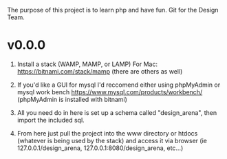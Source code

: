 The purpose of this project is to learn php and have fun. Git for the Design Team.

# v0.0.0

1. Install a stack (WAMP, MAMP, or LAMP)
For Mac: https://bitnami.com/stack/mamp (there are others as well)

2. If you'd like a GUI for mysql I'd reccomend either using phpMyAdmin or mysql work bench
https://www.mysql.com/products/workbench/ 
(phpMyAdmin is installed with bitnami)

3. All you need do in here is set up a schema called "design_arena", then import the included sql. 

4. From here just pull the project into the www directory or htdocs (whatever is being used by the stack) and access it via browser (ie 127.0.0.1/design_arena, 127.0.0.1:8080/design_arena, etc...)
